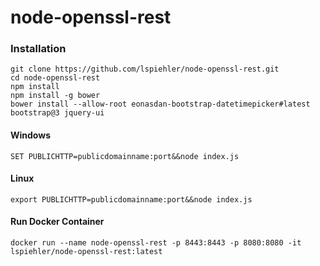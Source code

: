 # node-openssl-rest

### Installation
```
git clone https://github.com/lspiehler/node-openssl-rest.git
cd node-openssl-rest
npm install
npm install -g bower
bower install --allow-root eonasdan-bootstrap-datetimepicker#latest bootstrap@3 jquery-ui
```

#### Windows
```
SET PUBLICHTTP=publicdomainname:port&&node index.js
```

#### Linux
```
export PUBLICHTTP=publicdomainname:port&&node index.js
```

#### Run Docker Container
```
docker run --name node-openssl-rest -p 8443:8443 -p 8080:8080 -it lspiehler/node-openssl-rest:latest
```